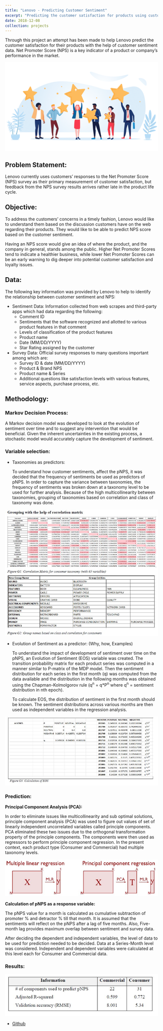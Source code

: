 ```yaml
---
title: "Lenovo - Predicting Customer Sentiment"
excerpt: "Predicting the customer satisfaction for products using customer review data <br/><img src='https://github.com/SatyajitNarayanan/Lenovo_Predicting_Customer_Sentiment/raw/master/images/review.png'>"
date: 2018-12-08
collection: projects
---
```



Through this project an attempt has been made to help Lenovo predict the customer satisfaction for their products with the help of customer sentiment data. Net Promoter Score (NPS) is a key indicator of a product or company’s performance in the market.

<img src="https://github.com/SatyajitNarayanan/Lenovo_Predicting_Customer_Sentiment/raw/master/images/review.png" alt="Poster Image">



## **Problem Statement**: 
Lenovo currently uses customers’ responses to the Net Promoter Score (NPS) survey as their primary measurement of customer satisfaction, but feedback from the NPS survey results arrives rather late in the product life cycle. 

## **Objective**: 
To address the customers’ concerns in a timely fashion, Lenovo would like to understand them based on the discussion customers have on the web regarding their products. They would like to be able to predict NPS score based on the customer sentiment.

Having an NPS score would give an idea of where the product, and the company in general, stands among the public. Higher Net Promoter Scores tend to indicate a healthier business, while lower Net Promoter Scores can be an early warning to dig deeper into potential customer satisfaction and loyalty issues.

## **Data:**
The following key information was provided by Lenovo to help to identify the relationship between customer sentiment and NPS:
* Sentiment Data: Information collected from web scrapes and third-party apps which had data regarding the following:
	- Comment ID
	- Sentiments that the software recognized and allotted to various product features in that comment
	- Levels of classification of the product features
	- Product name
	- Date (MM/DD/YYYY)
	- Star Rating assigned by the customer
* Survey Data: Official survey responses to many questions important among which are:
	- Survey ID & date (MM/DD/YYYY)
	- Product & Brand NPS
	- Product name & Series
	- Additional questions like satisfaction levels with various features, service aspects, purchase process, etc.

## **Methodology:**

### Markov Decision Process:

A Markov decision model was developed to look at the evolution of sentiment over time and to suggest any intervention that would be beneficial.  Given the inherent uncertainties in the existing process, a stochastic model would accurately capture the development of sentiment.


### Variable selection:

*	Taxonomies as predictors: 

	To understand how customer sentiments, affect the pNPS, it was decided that the frequency of sentiments be used as predictors of pNPS. In order to capture the variance between taxonomies, the frequency of sentiments was broken down at a taxonomy level to be used for further analysis. Because of the high multicollinearity between taxonomies, grouping of taxonomies based on correlation and class of taxonomy was done.

<img src="https://github.com/SatyajitNarayanan/Lenovo_Predicting_Customer_Sentiment/raw/master/images/Variable_selection.JPG" alt="Poster Image">


* Evolution of Sentiment as a predictor: (Why, how, Examples)

	To understand the impact of development of sentiment over time on the pNPS, an Evolution of Sentiment (EOS) variable was created. The transition probability matrix for each product series was computed in a manner similar to P-matrix of the MDP model. Then the sentiment distribution for each series in the first month (q) was computed from the data available and the distribution in the following months was obtained using the Chapman-Kolmolgorov rule (q<sup>n</sup> = q*P<sup>n</sup> where q<sup>n</sup> = sentiment distribution in nth epoch).

	To calculate EOS, the distribution of sentiment in the first month should be known. The sentiment distributions across various months are then used as independent variables in the regression analysis.

<img src="https://github.com/SatyajitNarayanan/Lenovo_Predicting_Customer_Sentiment/raw/master/images/EOS_Calculation.JPG" alt="Poster Image">



### **Prediction:**

**Principal Component Analysis (PCA):**

In order to eliminate issues like multicollinearity and sub optimal solutions, principle component analysis (PCA) was used to figure out values of set of linearly independent uncorrelated variables called principle components. PCA eliminated these two issues due to the orthogonal transformation property of the principle components. The components were then used as regressors to perform principle component regression. In the present context, each product type (Consumer and Commercial) had multiple taxonomy levels.

<img src="https://github.com/SatyajitNarayanan/Lenovo_Predicting_Customer_Sentiment/raw/master/images/PCA.JPG" alt="Poster Image">

**Calculation of pNPS as a response variable:**

The pNPS value for a month is calculated as cumulative subtraction of promoter % and detractor % till that month. It is assumed that the sentiments will reflect on the pNPS after a lag of five months. Also, Five-month lag provides maximum overlap between sentiment and survey data.

After deciding the dependent and independent variables, the level of data to be used for prediction needed to be decided. Data at a Series-Month level was considered. Independent and dependent variables were calculated at this level each for Consumer and Commercial data.


### **Results:**

<img src="https://github.com/SatyajitNarayanan/Lenovo_Predicting_Customer_Sentiment/raw/master/images/Results.JPG" alt="Poster Image">

* [Github](https://github.com/SatyajitNarayanan/Lenovo_Predicting_Customer_Sentiment)
